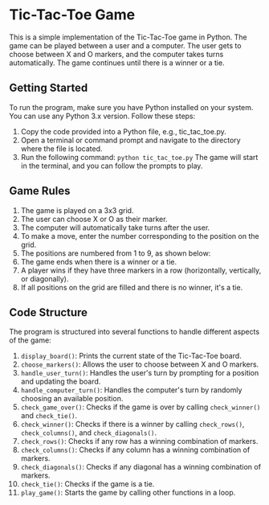 # Tic-Tac-Toe Game

This is a simple implementation of the Tic-Tac-Toe game in Python. The game can be played between a user and a computer. The user gets to choose between X and O markers, and the computer takes turns automatically. The game continues until there is a winner or a tie.

## Getting Started

To run the program, make sure you have Python installed on your system. You can use any Python 3.x version. Follow these steps:

1. Copy the code provided into a Python file, e.g., tic_tac_toe.py.
2. Open a terminal or command prompt and navigate to the directory where the file is located.
3. Run the following command:
   `python tic_tac_toe.py`
   The game will start in the terminal, and you can follow the prompts to play.

## Game Rules

1. The game is played on a 3x3 grid.
2. The user can choose X or O as their marker.
3. The computer will automatically take turns after the user.
4. To make a move, enter the number corresponding to the position on the grid.
5. The positions are numbered from 1 to 9, as shown below:
6. The game ends when there is a winner or a tie.
7. A player wins if they have three markers in a row (horizontally, vertically, or diagonally).
8. If all positions on the grid are filled and there is no winner, it's a tie.

## Code Structure

The program is structured into several functions to handle different aspects of the game:

1. `display_board()`: Prints the current state of the Tic-Tac-Toe board.
2. `choose_markers()`: Allows the user to choose between X and O markers.
3. `handle_user_turn()`: Handles the user's turn by prompting for a position and updating the board.
4. `handle_computer_turn()`: Handles the computer's turn by randomly choosing an available position.
5. `check_game_over()`: Checks if the game is over by calling `check_winner()` and `check_tie()`.
6. `check_winner()`: Checks if there is a winner by calling `check_rows()`, `check_columns()`, and `check_diagonals()`.
7. `check_rows()`: Checks if any row has a winning combination of markers.
8. `check_columns()`: Checks if any column has a winning combination of markers.
9. `check_diagonals()`: Checks if any diagonal has a winning combination of markers.
10. `check_tie()`: Checks if the game is a tie.
11. `play_game()`: Starts the game by calling other functions in a loop.
